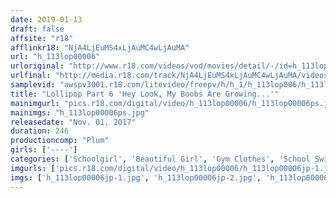 ```yaml
---
date: 2019-01-13
draft: false
affsite: "r18"
afflinkr18: "NjA4LjEuMS4xLjAuMC4wLjAuMA"
url: "h_113lop00006"
urloriginal: "http://www.r18.com/videos/vod/movies/detail/-/id=h_113lop00006"
urlfinal: "http://media.r18.com/track/NjA4LjEuMS4xLjAuMC4wLjAuMA/videos/vod/movies/detail/-/id=h_113lop00006"
samplevid: "awspv3001.r18.com/litevideo/freepv/h/h_1/h_113lop006/h_113lop006_dmb_w.mp4"
title: "Lollipop Part 6 'Hey Look, My Boobs Are Growing...'"
mainimgurl: "pics.r18.com/digital/video/h_113lop00006/h_113lop00006ps.jpg"
mainimgs: "h_113lop00006ps.jpg"
releasedate: "Nov. 01, 2017"
duration: 246
productioncomp: "Plum"
girls: ['----']
categories: ['Schoolgirl', 'Beautiful Girl', 'Gym Clothes', 'School Swimsuits', 'Amateur', 'Creampie', 'Over 4 Hours']
imgurls: ['pics.r18.com/digital/video/h_113lop00006/h_113lop00006jp-1.jpg', 'pics.r18.com/digital/video/h_113lop00006/h_113lop00006jp-2.jpg', 'pics.r18.com/digital/video/h_113lop00006/h_113lop00006jp-3.jpg', 'pics.r18.com/digital/video/h_113lop00006/h_113lop00006jp-4.jpg', 'pics.r18.com/digital/video/h_113lop00006/h_113lop00006jp-5.jpg', 'pics.r18.com/digital/video/h_113lop00006/h_113lop00006jp-6.jpg', 'pics.r18.com/digital/video/h_113lop00006/h_113lop00006jp-7.jpg', 'pics.r18.com/digital/video/h_113lop00006/h_113lop00006jp-8.jpg', 'pics.r18.com/digital/video/h_113lop00006/h_113lop00006jp-9.jpg', 'pics.r18.com/digital/video/h_113lop00006/h_113lop00006jp-10.jpg', 'pics.r18.com/digital/video/h_113lop00006/h_113lop00006jp-11.jpg', 'pics.r18.com/digital/video/h_113lop00006/h_113lop00006jp-12.jpg', 'pics.r18.com/digital/video/h_113lop00006/h_113lop00006jp-13.jpg', 'pics.r18.com/digital/video/h_113lop00006/h_113lop00006jp-14.jpg', 'pics.r18.com/digital/video/h_113lop00006/h_113lop00006jp-15.jpg', 'pics.r18.com/digital/video/h_113lop00006/h_113lop00006jp-16.jpg', 'pics.r18.com/digital/video/h_113lop00006/h_113lop00006jp-17.jpg', 'pics.r18.com/digital/video/h_113lop00006/h_113lop00006jp-18.jpg', 'pics.r18.com/digital/video/h_113lop00006/h_113lop00006jp-19.jpg', 'pics.r18.com/digital/video/h_113lop00006/h_113lop00006jp-20.jpg']
imgs: ['h_113lop00006jp-1.jpg', 'h_113lop00006jp-2.jpg', 'h_113lop00006jp-3.jpg', 'h_113lop00006jp-4.jpg', 'h_113lop00006jp-5.jpg', 'h_113lop00006jp-6.jpg', 'h_113lop00006jp-7.jpg', 'h_113lop00006jp-8.jpg', 'h_113lop00006jp-9.jpg', 'h_113lop00006jp-10.jpg', 'h_113lop00006jp-11.jpg', 'h_113lop00006jp-12.jpg', 'h_113lop00006jp-13.jpg', 'h_113lop00006jp-14.jpg', 'h_113lop00006jp-15.jpg', 'h_113lop00006jp-16.jpg', 'h_113lop00006jp-17.jpg', 'h_113lop00006jp-18.jpg', 'h_113lop00006jp-19.jpg', 'h_113lop00006jp-20.jpg']
---
```

